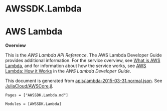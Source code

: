# AWSSDK.Lambda

# AWS Lambda

**Overview**

This is the *AWS Lambda API Reference*. The AWS Lambda Developer Guide provides additional information. For the service overview, see [What is AWS Lambda](http://docs.aws.amazon.com/lambda/latest/dg/welcome.html), and for information about how the service works, see [AWS Lambda: How it Works](http://docs.aws.amazon.com/lambda/latest/dg/lambda-introduction.html) in the *AWS Lambda Developer Guide*.

This document is generated from
[apis/lambda-2015-03-31.normal.json](https://github.com/aws/aws-sdk-js/blob/master/apis/lambda-2015-03-31.normal.json).
See [JuliaCloud/AWSCore.jl](https://github.com/JuliaCloud/AWSCore.jl).

```@index
Pages = ["AWSSDK.Lambda.md"]
```

```@autodocs
Modules = [AWSSDK.Lambda]
```
